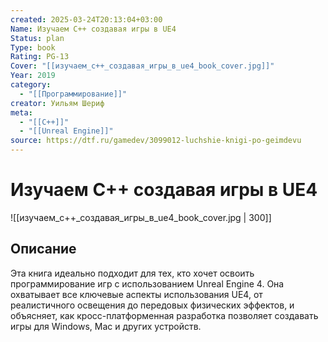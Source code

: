 ```yaml
---
created: 2025-03-24T20:13:04+03:00
Name: Изучаем C++ создавая игры в UE4
Status: plan
Type: book
Rating: PG-13
Cover: "[[изучаем_c++_создавая_игры_в_ue4_book_cover.jpg]]"
Year: 2019
category:
  - "[[Программирование]]"
creator: Уильям Шериф
meta:
  - "[[C++]]"
  - "[[Unreal Engine]]"
source: https://dtf.ru/gamedev/3099012-luchshie-knigi-po-geimdevu
---
```


# Изучаем C++ создавая игры в UE4

![[изучаем_c++_создавая_игры_в_ue4_book_cover.jpg | 300]]



## Описание

Эта книга идеально подходит для тех, кто хочет освоить программирование игр с использованием Unreal Engine 4. Она охватывает все ключевые аспекты использования UE4, от реалистичного освещения до передовых физических эффектов, и объясняет, как кросс-платформенная разработка позволяет создавать игры для Windows, Mac и других устройств.
